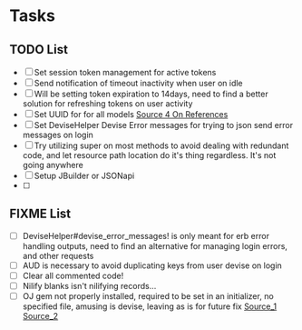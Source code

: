 # Tasks

## TODO List

- [ ] Set session token management for active tokens
- [ ] Send notification of timeout inactivity when user on idle
- [ ] Will be setting token expiration to 14days, need to find a better solution for refreshing tokens on user activity
- [ ] Set UUID for for all models [Source 4 On References]('./references_sources.md')
- [ ] Set DeviseHelper Devise Error messages for trying to json send error messages on login
- [ ] Try utilizing super on most methods to avoid dealing with redundant code, and let resource path location do it's thing regardless. It's not going anywhere
- [ ] Setup JBuilder or JSONapi
- [ ]

## FIXME List

- [ ] DeviseHelper#devise_error_messages! is only meant for erb error handling outputs, need to find an alternative for managing login errors, and other requests
- [ ] AUD is necessary to avoid duplicating keys from user devise on login
- [ ] Clear all commented code!
- [ ] Nilify blanks isn't nilifying records...
- [ ] OJ gem not properly installed, required to be set in an initializer, no specified file, amusing is devise, leaving as is for future fix [Source_1](https://github.com/ohler55/oj/blob/develop/pages/Rails.md) [Source_2](https://github.com/ohler55/oj)
